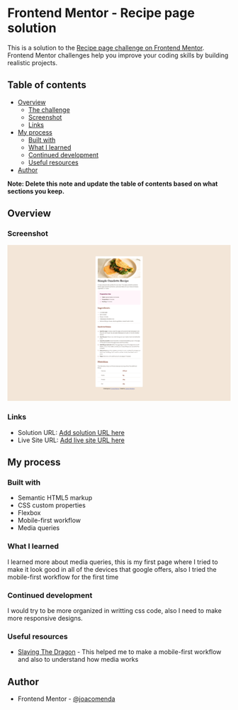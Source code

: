 # Frontend Mentor - Recipe page solution

This is a solution to the [Recipe page challenge on Frontend Mentor](https://www.frontendmentor.io/challenges/recipe-page-KiTsR8QQKm). Frontend Mentor challenges help you improve your coding skills by building realistic projects. 

## Table of contents

- [Overview](#overview)
  - [The challenge](#the-challenge)
  - [Screenshot](#screenshot)
  - [Links](#links)
- [My process](#my-process)
  - [Built with](#built-with)
  - [What I learned](#what-i-learned)
  - [Continued development](#continued-development)
  - [Useful resources](#useful-resources)
- [Author](#author)

**Note: Delete this note and update the table of contents based on what sections you keep.**

## Overview

### Screenshot

![](/recipe-page.png)

### Links

- Solution URL: [Add solution URL here](https://github.com/joacomenda/recipe-page-main)
- Live Site URL: [Add live site URL here](https://joacomenda.github.io/recipe-page-main/)

## My process

### Built with

- Semantic HTML5 markup
- CSS custom properties
- Flexbox
- Mobile-first workflow
- Media queries

### What I learned

I learned more about media queries, this is my first page where I tried to make it look good in all of the devices that google offers, also I tried the mobile-first workflow for the first time

### Continued development

I would try to be more organized in writting css code, also I need to make more responsive designs.

### Useful resources

- [Slaying The Dragon](https://www.youtube.com/watch?v=K24lUqcT0Ms&t=463s) - This helped me to make a mobile-first workflow and also to understand how media works

## Author

- Frontend Mentor - [@joacomenda](https://www.frontendmentor.io/profile/joacomenda)